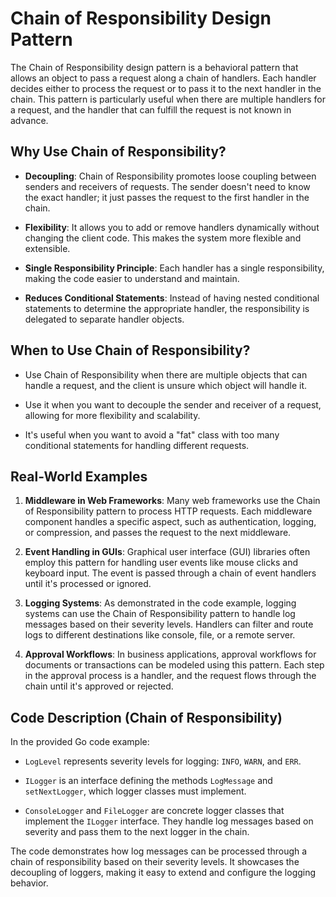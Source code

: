 # Chain of Responsibility Design Pattern

The Chain of Responsibility design pattern is a behavioral pattern that allows an object to pass a request along a chain of handlers. Each handler decides either to process the request or to pass it to the next handler in the chain. This pattern is particularly useful when there are multiple handlers for a request, and the handler that can fulfill the request is not known in advance.

## Why Use Chain of Responsibility?

- **Decoupling**: Chain of Responsibility promotes loose coupling between senders and receivers of requests. The sender doesn't need to know the exact handler; it just passes the request to the first handler in the chain.

- **Flexibility**: It allows you to add or remove handlers dynamically without changing the client code. This makes the system more flexible and extensible.

- **Single Responsibility Principle**: Each handler has a single responsibility, making the code easier to understand and maintain.

- **Reduces Conditional Statements**: Instead of having nested conditional statements to determine the appropriate handler, the responsibility is delegated to separate handler objects.

## When to Use Chain of Responsibility?

- Use Chain of Responsibility when there are multiple objects that can handle a request, and the client is unsure which object will handle it.

- Use it when you want to decouple the sender and receiver of a request, allowing for more flexibility and scalability.

- It's useful when you want to avoid a "fat" class with too many conditional statements for handling different requests.

## Real-World Examples

1. **Middleware in Web Frameworks**: Many web frameworks use the Chain of Responsibility pattern to process HTTP requests. Each middleware component handles a specific aspect, such as authentication, logging, or compression, and passes the request to the next middleware.

2. **Event Handling in GUIs**: Graphical user interface (GUI) libraries often employ this pattern for handling user events like mouse clicks and keyboard input. The event is passed through a chain of event handlers until it's processed or ignored.

3. **Logging Systems**: As demonstrated in the code example, logging systems can use the Chain of Responsibility pattern to handle log messages based on their severity levels. Handlers can filter and route logs to different destinations like console, file, or a remote server.

4. **Approval Workflows**: In business applications, approval workflows for documents or transactions can be modeled using this pattern. Each step in the approval process is a handler, and the request flows through the chain until it's approved or rejected.

## Code Description (Chain of Responsibility)

In the provided Go code example:

- `LogLevel` represents severity levels for logging: `INFO`, `WARN`, and `ERR`.

- `ILogger` is an interface defining the methods `LogMessage` and `setNextLogger`, which logger classes must implement.

- `ConsoleLogger` and `FileLogger` are concrete logger classes that implement the `ILogger` interface. They handle log messages based on severity and pass them to the next logger in the chain.

The code demonstrates how log messages can be processed through a chain of responsibility based on their severity levels. It showcases the decoupling of loggers, making it easy to extend and configure the logging behavior.